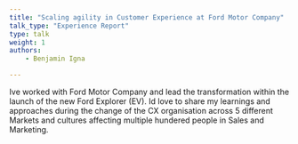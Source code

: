 ```yaml
---
title: "Scaling agility in Customer Experience at Ford Motor Company"
talk_type: "Experience Report"
type: talk
weight: 1
authors:
    - Benjamin Igna

---
```

Ive worked with Ford Motor Company and lead the transformation within the launch of the new Ford Explorer (EV). Id love to share my learnings and approaches during the change of the CX organisation across 5 different Markets and cultures affecting multiple hundered people in Sales and Marketing.
